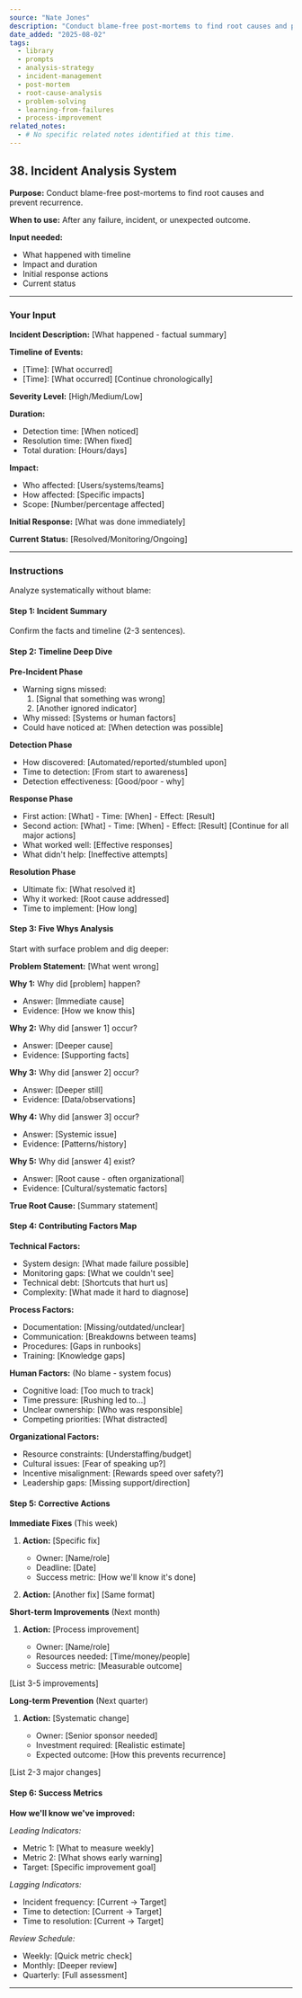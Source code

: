 ```yaml
---
source: "Nate Jones"
description: "Conduct blame-free post-mortems to find root causes and prevent recurrence."
date_added: "2025-08-02"
tags:
  - library
  - prompts
  - analysis-strategy
  - incident-management
  - post-mortem
  - root-cause-analysis
  - problem-solving
  - learning-from-failures
  - process-improvement
related_notes:
  - # No specific related notes identified at this time.
---
```

## 38. Incident Analysis System

**Purpose:** Conduct blame-free post-mortems to find root causes and prevent recurrence.

**When to use:** After any failure, incident, or unexpected outcome.

**Input needed:**

*   What happened with timeline
*   Impact and duration
*   Initial response actions
*   Current status

---

### Your Input

**Incident Description:** [What happened - factual summary]

**Timeline of Events:**

*   [Time]: [What occurred]
*   [Time]: [What occurred] [Continue chronologically]

**Severity Level:** [High/Medium/Low]

**Duration:**

*   Detection time: [When noticed]
*   Resolution time: [When fixed]
*   Total duration: [Hours/days]

**Impact:**

*   Who affected: [Users/systems/teams]
*   How affected: [Specific impacts]
*   Scope: [Number/percentage affected]

**Initial Response:** [What was done immediately]

**Current Status:** [Resolved/Monitoring/Ongoing]

---

### Instructions

Analyze systematically without blame:

#### Step 1: Incident Summary

Confirm the facts and timeline (2-3 sentences).

#### Step 2: Timeline Deep Dive

**Pre-Incident Phase**

*   Warning signs missed:
    1.  [Signal that something was wrong]
    2.  [Another ignored indicator]
*   Why missed: [Systems or human factors]
*   Could have noticed at: [When detection was possible]

**Detection Phase**

*   How discovered: [Automated/reported/stumbled upon]
*   Time to detection: [From start to awareness]
*   Detection effectiveness: [Good/poor - why]

**Response Phase**

*   First action: [What] - Time: [When] - Effect: [Result]
*   Second action: [What] - Time: [When] - Effect: [Result] [Continue for all major actions]
*   What worked well: [Effective responses]
*   What didn't help: [Ineffective attempts]

**Resolution Phase**

*   Ultimate fix: [What resolved it]
*   Why it worked: [Root cause addressed]
*   Time to implement: [How long]

#### Step 3: Five Whys Analysis

Start with surface problem and dig deeper:

**Problem Statement:** [What went wrong]

**Why 1:** Why did [problem] happen?

*   Answer: [Immediate cause]
*   Evidence: [How we know this]

**Why 2:** Why did [answer 1] occur?

*   Answer: [Deeper cause]
*   Evidence: [Supporting facts]

**Why 3:** Why did [answer 2] occur?

*   Answer: [Deeper still]
*   Evidence: [Data/observations]

**Why 4:** Why did [answer 3] occur?

*   Answer: [Systemic issue]
*   Evidence: [Patterns/history]

**Why 5:** Why did [answer 4] exist?

*   Answer: [Root cause - often organizational]
*   Evidence: [Cultural/systematic factors]

**True Root Cause:** [Summary statement]

#### Step 4: Contributing Factors Map

**Technical Factors:**

*   System design: [What made failure possible]
*   Monitoring gaps: [What we couldn't see]
*   Technical debt: [Shortcuts that hurt us]
*   Complexity: [What made it hard to diagnose]

**Process Factors:**

*   Documentation: [Missing/outdated/unclear]
*   Communication: [Breakdowns between teams]
*   Procedures: [Gaps in runbooks]
*   Training: [Knowledge gaps]

**Human Factors:** (No blame - system focus)

*   Cognitive load: [Too much to track]
*   Time pressure: [Rushing led to...]
*   Unclear ownership: [Who was responsible]
*   Competing priorities: [What distracted]

**Organizational Factors:**

*   Resource constraints: [Understaffing/budget]
*   Cultural issues: [Fear of speaking up?]
*   Incentive misalignment: [Rewards speed over safety?]
*   Leadership gaps: [Missing support/direction]

#### Step 5: Corrective Actions

**Immediate Fixes** (This week)

1.  **Action:** [Specific fix]

    *   Owner: [Name/role]
    *   Deadline: [Date]
    *   Success metric: [How we'll know it's done]
2.  **Action:** [Another fix] [Same format]

**Short-term Improvements** (Next month)

1.  **Action:** [Process improvement]

    *   Owner: [Name/role]
    *   Resources needed: [Time/money/people]
    *   Success metric: [Measurable outcome]

[List 3-5 improvements]

**Long-term Prevention** (Next quarter)

1.  **Action:** [Systematic change]

    *   Owner: [Senior sponsor needed]
    *   Investment required: [Realistic estimate]
    *   Expected outcome: [How this prevents recurrence]

[List 2-3 major changes]

#### Step 6: Success Metrics

**How we'll know we've improved:**

*Leading Indicators:*

*   Metric 1: [What to measure weekly]
*   Metric 2: [What shows early warning]
*   Target: [Specific improvement goal]

*Lagging Indicators:*

*   Incident frequency: [Current → Target]
*   Time to detection: [Current → Target]
*   Time to resolution: [Current → Target]

*Review Schedule:*

*   Weekly: [Quick metric check]
*   Monthly: [Deeper review]
*   Quarterly: [Full assessment]

---

